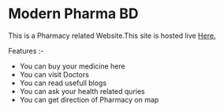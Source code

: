 <h1>Modern Pharma BD</h1>

This is a Pharmacy related Website.This site is hosted live <a href='https://modern-pharma-bd.web.app/'> Here.</a>

Features :-
<ul>
<li>You can buy your medicine here</li>
<li>You can visit Doctors</li>
<li>You can read usefull blogs</li>
<li>You can ask your health related quries</li>
<li>You can get direction of Pharmacy on map</li>
</ul>
